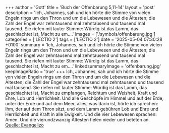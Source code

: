 +++
author = 'Gott'
title = 'Buch der Offenbarung 5,11-14'
layout = 'post'
description = 'Ich, Johannes, sah und ich hörte die Stimme von vielen Engeln rings um den Thron und um die Lebewesen und die Ältesten; die Zahl der Engel war zehntausend mal zehntausend und tausend mal tausend. Sie riefen mit lauter Stimme: Würdig ist das Lamm, das geschlachtet ist, Macht zu em....'
images = ['/symbols/offenbarung.jpg']
categories = ['LECTIO 2']
tags = ['LECTIO 2']
date = '2025-05-04 07:30:28 +0100'
summary = 'Ich, Johannes, sah und ich hörte die Stimme von vielen Engeln rings um den Thron und um die Lebewesen und die Ältesten; die Zahl der Engel war zehntausend mal zehntausend und tausend mal tausend. Sie riefen mit lauter Stimme: Würdig ist das Lamm, das geschlachtet ist, Macht zu em....'
linkedsummaryImage = 'offenbarung.jpg'
keepImageRatio = 'true'
+++
Ich, Johannes, sah und ich hörte die Stimme von vielen Engeln rings um den Thron und um die Lebewesen und die Ältesten; die Zahl der Engel war zehntausend mal zehntausend und tausend mal tausend.
Sie riefen mit lauter Stimme: Würdig ist das Lamm, das geschlachtet ist, Macht zu empfangen, Reichtum und Weisheit, Kraft und Ehre, Lob und Herrlichkeit.<!--more-->
Und alle Geschöpfe im Himmel und auf der Erde, unter der Erde und auf dem Meer, alles, was darin ist, hörte ich sprechen: Ihm, der auf dem Thron sitzt, und dem Lamm gebühren Lob und Ehre und Herrlichkeit und Kraft in alle Ewigkeit.
Und die vier Lebewesen sprachen: Amen. Und die vierundzwanzig Ältesten fielen nieder und beteten an.<br> [Quelle: Evangelizo](https://evangeliumtagfuertag.org/DE/gospel)